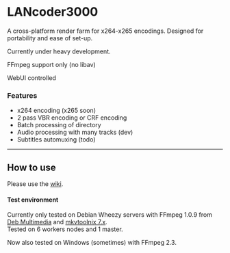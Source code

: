LANcoder3000
============

A cross-platform render farm for x264-x265 encodings. Designed for portability and ease of set-up.

Currently under heavy development.

FFmpeg support only (no libav)

WebUI controlled 

### Features
* x264 encoding (x265 soon) 
* 2 pass VBR encoding or CRF encoding
* Batch processing of directory
* Audio processing with many tracks (dev)
* Subtitles automuxing (todo)


---

## How to use
Please use the [wiki](https://github.com/jdupl/LANcoder3000/wiki/How-to-setup-LANcoder).

#### Test environment
Currently only tested on Debian Wheezy servers with FFmpeg 1.0.9 from [Deb Multimedia](http://www.deb-multimedia.org/) and [mkvtoolnix 7.x](http://www.bunkus.org/videotools/mkvtoolnix/downloads.html#debian).  
Tested on 6 workers nodes and 1 master.

Now also tested on Windows (sometimes) with FFmpeg 2.3.
